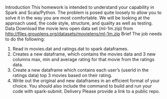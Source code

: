 Introduction
This homework is intended to understand your capability in Spark and Scala/Python. The problem is
posed quite loosely to allow you to solve it in the way you are most comfortable. We will be looking
at the approach used, the code style, structure, and quality as well as testing.
Data
Download the movie lens open data set (ml-1m.zip) from
http://files.grouplens.org/datasets/movielens/ml-1m.zip
Brief
The job needs to do the following:
1. Read in movies.dat and ratings.dat to spark dataframes.
2. Creates a new dataframe, which contains the movies data and 3 new columns max, min and
average rating for that movie from the ratings data.
3. Create a new dataframe which contains each user’s (userId in the ratings data) top 3 movies
based on their rating.
4. Write out the original and new dataframes in an efficient format of your choice.
You should also include the command to build and run your code with spark-submit.
Delivery
Please provide a link to a public repo.
